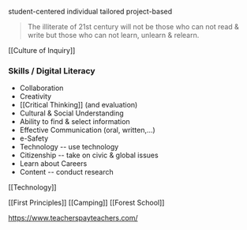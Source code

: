 student-centered
individual tailored
project-based

> The illiterate of 21st century will not be those who can not read & write but those who can not learn, unlearn & relearn.

[[Culture of Inquiry]]

### Skills / Digital Literacy
- Collaboration
- Creativity
- [[Critical Thinking]] (and evaluation)
- Cultural & Social Understanding
- Ability to find & select information
- Effective Communication (oral, written,...)
- e-Safety
- Technology -- use technology
- Citizenship -- take on civic & global issues
- Learn about Careers
- Content -- conduct research

[[Technology]]


[[First Principles]]
[[Camping]]
[[Forest School]]


https://www.teacherspayteachers.com/